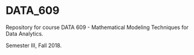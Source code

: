 # DATA_609

Repository for course DATA 609 - Mathematical Modeling Techniques for Data Analytics.

Semester III, Fall 2018.